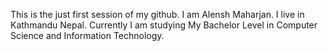 This is the just first session of my github. I am Alensh Maharjan. I live in Kathmandu Nepal. Currently I am studying My Bachelor Level in Computer Science and Information Technology.
